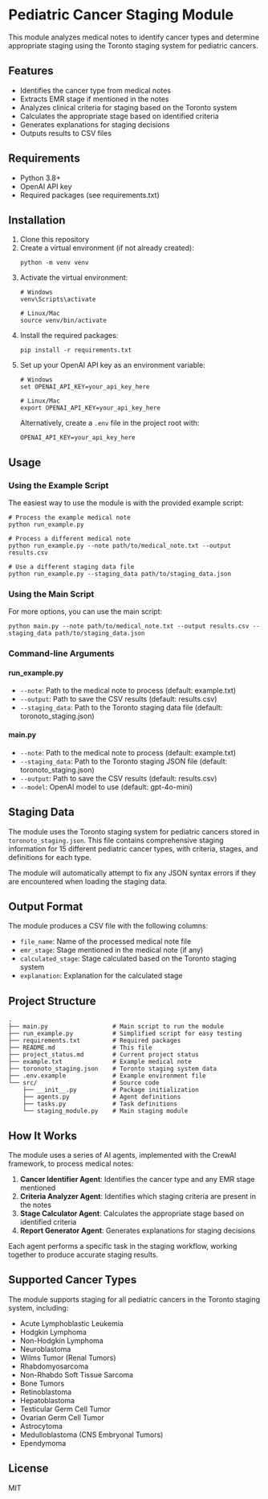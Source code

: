 # Pediatric Cancer Staging Module

This module analyzes medical notes to identify cancer types and determine appropriate staging using the Toronto staging system for pediatric cancers.

## Features

- Identifies the cancer type from medical notes
- Extracts EMR stage if mentioned in the notes
- Analyzes clinical criteria for staging based on the Toronto system
- Calculates the appropriate stage based on identified criteria
- Generates explanations for staging decisions
- Outputs results to CSV files

## Requirements

- Python 3.8+
- OpenAI API key
- Required packages (see requirements.txt)

## Installation

1. Clone this repository
2. Create a virtual environment (if not already created):
   ```
   python -m venv venv
   ```
3. Activate the virtual environment:
   ```
   # Windows
   venv\Scripts\activate
   
   # Linux/Mac
   source venv/bin/activate
   ```
4. Install the required packages:
   ```
   pip install -r requirements.txt
   ```
5. Set up your OpenAI API key as an environment variable:
   ```
   # Windows
   set OPENAI_API_KEY=your_api_key_here
   
   # Linux/Mac
   export OPENAI_API_KEY=your_api_key_here
   ```
   Alternatively, create a `.env` file in the project root with:
   ```
   OPENAI_API_KEY=your_api_key_here
   ```

## Usage

### Using the Example Script

The easiest way to use the module is with the provided example script:

```
# Process the example medical note
python run_example.py

# Process a different medical note
python run_example.py --note path/to/medical_note.txt --output results.csv

# Use a different staging data file
python run_example.py --staging_data path/to/staging_data.json
```

### Using the Main Script

For more options, you can use the main script:

```
python main.py --note path/to/medical_note.txt --output results.csv --staging_data path/to/staging_data.json
```

### Command-line Arguments

#### run_example.py
- `--note`: Path to the medical note to process (default: example.txt)
- `--output`: Path to save the CSV results (default: results.csv)
- `--staging_data`: Path to the Toronto staging data file (default: toronoto_staging.json)

#### main.py
- `--note`: Path to the medical note to process (default: example.txt)
- `--staging_data`: Path to the Toronto staging JSON file (default: toronoto_staging.json)
- `--output`: Path to save the CSV results (default: results.csv)
- `--model`: OpenAI model to use (default: gpt-4o-mini)

## Staging Data

The module uses the Toronto staging system for pediatric cancers stored in `toronoto_staging.json`. This file contains comprehensive staging information for 15 different pediatric cancer types, with criteria, stages, and definitions for each type.

The module will automatically attempt to fix any JSON syntax errors if they are encountered when loading the staging data.

## Output Format

The module produces a CSV file with the following columns:

- `file_name`: Name of the processed medical note file
- `emr_stage`: Stage mentioned in the medical note (if any)
- `calculated_stage`: Stage calculated based on the Toronto staging system
- `explanation`: Explanation for the calculated stage

## Project Structure

```
.
├── main.py                  # Main script to run the module
├── run_example.py           # Simplified script for easy testing
├── requirements.txt         # Required packages
├── README.md                # This file
├── project_status.md        # Current project status
├── example.txt              # Example medical note
├── toronoto_staging.json    # Toronto staging system data
├── .env.example             # Example environment file
└── src/                     # Source code
    ├── __init__.py          # Package initialization
    ├── agents.py            # Agent definitions
    ├── tasks.py             # Task definitions
    └── staging_module.py    # Main staging module
```

## How It Works

The module uses a series of AI agents, implemented with the CrewAI framework, to process medical notes:

1. **Cancer Identifier Agent**: Identifies the cancer type and any EMR stage mentioned
2. **Criteria Analyzer Agent**: Identifies which staging criteria are present in the notes
3. **Stage Calculator Agent**: Calculates the appropriate stage based on identified criteria
4. **Report Generator Agent**: Generates explanations for staging decisions

Each agent performs a specific task in the staging workflow, working together to produce accurate staging results.

## Supported Cancer Types

The module supports staging for all pediatric cancers in the Toronto staging system, including:

- Acute Lymphoblastic Leukemia
- Hodgkin Lymphoma
- Non-Hodgkin Lymphoma
- Neuroblastoma
- Wilms Tumor (Renal Tumors)
- Rhabdomyosarcoma
- Non-Rhabdo Soft Tissue Sarcoma
- Bone Tumors
- Retinoblastoma
- Hepatoblastoma
- Testicular Germ Cell Tumor
- Ovarian Germ Cell Tumor
- Astrocytoma
- Medulloblastoma (CNS Embryonal Tumors)
- Ependymoma

## License

MIT 